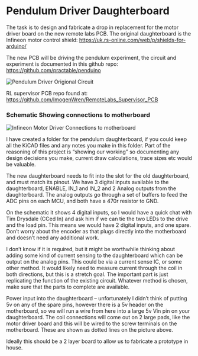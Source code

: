 # Pendulum Driver Daughterboard

The task is to design and fabricate a drop in replacement for the motor driver board on the new remote labs PCB. The original daughterboard is the Infineon motor control shield:
  https://uk.rs-online.com/web/p/shields-for-arduino/

The new PCB will be driving the pendulum experiment, the circuit and experiment is documented in this github repo:
https://github.com/practable/penduino

![Pendulum Driver Origional Circuit](https://user-images.githubusercontent.com/97303986/172808053-d8fad1c2-18dd-4ce7-b26b-86a0a3df9bc0.png)


RL supervisor PCB repo found at:
https://github.com/ImogenWren/RemoteLabs_Supervisor_PCB

### Schematic Showing connections to motherboard
 ![Infineon Motor Driver Connections to motherboard](https://user-images.githubusercontent.com/97303986/172808025-e9ffd484-5b0c-436a-84e9-058f29666111.png)


I have created a folder for the pendulum daughterboard, if you could keep all the KiCAD files and any notes you make in this folder. Part of the reasoning of this project is “showing our working” so documenting any design decisions you make, current draw calculations, trace sizes etc would be valuable.

The new daughterboard needs to fit into the slot for the old daughterboard, and must match its pinout. We have 3 digital inputs available to the daughterboard, ENABLE, IN_1 and IN_2 and 2 Analog outputs from the daughterboard. The analog outputs go through a set of buffers to feed the ADC pins on each MCU, and both have a 470r resistor to GND. 

On the schematic it shows 4 digital inputs, so I would have a quick chat with Tim Drysdale (CCed In) and ask him if we can tie the two LEDs to the drive and the load pin. This means we would have 2 digital inputs, and one spare. Don’t worry about the encoder as that plugs directly into the motherboard and doesn’t need any additional work.

I don’t know if it is required, but it might be worthwhile thinking about adding some kind of current sensing to the daughterboard which can be output on the analog pins. This could be via a current sense IC, or some other method. It would likely need to measure current through the coil in both directions, but this is a stretch goal. The important part is just replicating the function of the existing circuit. Whatever method is chosen, make sure that the parts to complete are available.

Power input into the daughterboard – unfortunately I didn’t think of putting 5v on any of the spare pins, however there is a 5v header on the motherboard, so we will run a wire from here into a large 5v Vin pin on your daughterboard. The coil connections will come out on 2 large pads, like the motor driver board and this will be wired to the screw terminals on the motherboard. These are shown as dotted lines on the picture above.

Ideally this should be a 2 layer board to allow us to fabricate a prototype in house.

